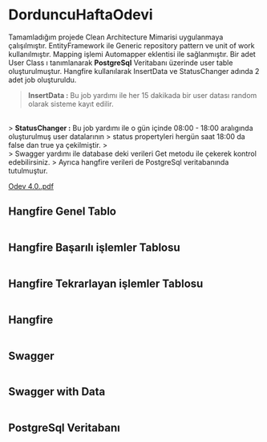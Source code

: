 # DorduncuHaftaOdevi
Tamamladığım projede Clean Architecture Mimarisi uygulanmaya çalışılmıştır.
EntityFramework ile Generic repository pattern ve unit of work kullanılmıştır.
Mapping işlemi Automapper eklentisi ile sağlanmıştır.
Bir adet User Class ı tanımlanarak <b>PostgreSql</b> Veritabanı üzerinde user table oluşturulmuştur.
Hangfire kullanılarak InsertData ve StatusChanger adında 2 adet job oluşturuldu.
 > <b>InsertData :</b> Bu job yardımı ile her 15 dakikada bir user datası random olarak sisteme kayıt edilir. 
  <br>
 > <b>StatusChanger :</b> Bu job yardımı ile o gün içinde 08:00 - 18:00 aralıgında oluşturulmuş user datalarının 
 > status propertyleri hergün saat 18:00 da false dan true ya çekilmiştir.
 > <br>
 > Swagger yardımı ile database deki verileri Get metodu ile çekerek kontrol edebilirsiniz.
 > Ayrıca hangfire verileri de PostgreSql veritabanında tutulmuştur.

[Odev 4.0..pdf](https://github.com/Semra4141/UcuncuHaftaOdevi/files/7918753/Odev.4.0.pdf)

## Hangfire Genel Tablo

<img src="" />

## Hangfire Başarılı işlemler Tablosu

<img src="" />

## Hangfire Tekrarlayan işlemler Tablosu

<img src="" />

## Hangfire 

<img src="" />

## Swagger 

<img src="" />

## Swagger with Data
 
<img src="" />


## PostgreSql Veritabanı

<img src="" />



